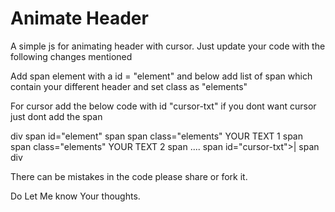 # Animate Header

A simple js for animating header with cursor.
Just update your code with the following changes mentioned

Add span element with a id = "element" and below add list 
of span which contain your different header and set class as "elements"

For cursor add the below code with id "cursor-txt"
if you dont want cursor just dont add the span


div
  span id="element" span
  span class="elements" YOUR TEXT 1 span 
  span class="elements" YOUR TEXT 2 span
  ....
  span id="cursor-txt">| span
div

There can be mistakes in the code please share or fork it.

Do Let Me know Your thoughts. 
